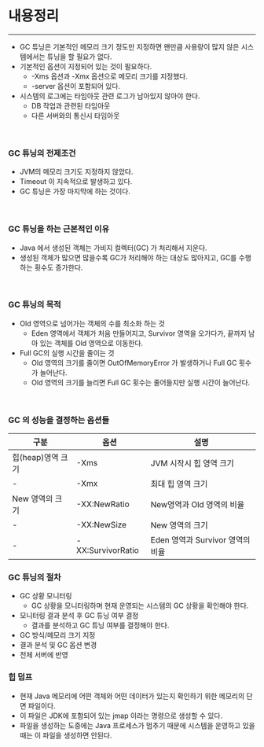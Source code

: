 # 내용정리

---

- GC 튜닝은 기본적인 메모리 크기 정도만 지정하면 왠만큼 사용량이 많지 않은 시스템에서는 튜닝을 할 필요가 없다.
- 기본적인 옵션이 지정되어 있는 것이 필요하다.
  - -Xms 옵션과 -Xmx 옵션으로 메모리 크기를 지정했다.
  - -server 옵션이 포함되어 있다.
- 시스템의 로그에는 타임아웃 관련 로그가 남아있지 않아야 한다.
  - DB 작업과 관련된 타임아웃
  - 다른 서버와의 통신시 타임아웃

<br />

### GC 튜닝의 전제조건
- JVM의 메모리 크기도 지정하지 않았다.
- Timeout 이 지속적으로 발생하고 있다.
- GC 튜닝은 가장 마지막에 하는 것이다.

<br />

### GC 튜닝을 하는 근본적인 이유
- Java 에서 생성된 객체는 가비지 컬렉터(GC) 가 처리해서 지운다.
- 생성된 객체가 많으면 많을수록 GC가 처리해야 하는 대상도 많아지고, GC를 수행하는 횟수도 증가한다.

<br />

### GC 튜닝의 목적
- Old 영역으로 넘어가는 객체의 수를 최소화 하는 것
  - Eden 영역에서 객체가 처음 만들어지고, Survivor 영역을 오가다가, 끝까지 남아 있는 객체를 Old 영역으로 이동한다. 
- Full GC의 실행 시간을 줄이는 것
  - Old 영역의 크기를 줄이면 OutOfMemoryError 가 발생하거나 Full GC 횟수가 늘어난다.
  - Old 영역의 크기를 늘리면 Full GC 횟수는 줄어들지만 실행 시간이 늘어난다.


<br />

### GC 의 성능을 결정하는 옵션들

| 구분           |옵션|설명
|--------------|---|---|
| 힙(heap)영역 크기 |-Xms|JVM 시작시 힙 영역 크기|
| -            |-Xmx|최대 힙 영역 크기|
|New 영역의 크기|-XX:NewRatio|New영역과 Old 영역의 비율|
|-|-XX:NewSize|New 영역의 크기|
|-|-XX:SurvivorRatio|Eden 영역과 Survivor 영역의 비율|


### GC 튜닝의 절차
- GC 상황 모니터링
  - GC 상황을 모니터링하며 현재 운영되는 시스템의 GC 상황을 확인해야 한다.
- 모니터링 결과 분석 후 GC 튜닝 여부 결정
  - 결과를 분석하고 GC 튜닝 여부를 결정해야 한다.
- GC 방식/메모리 크기 지정
- 결과 분석 및 GC 옵션 변경
- 전체 서버에 반영

### 힙 덤프
- 현재 Java 메모리에 어떤 객체와 어떤 데이터가 있는지 확인하기 위한 메모리의 단면 파일이다.
- 이 파일은 JDK에 포함되어 있는 jmap 이라는 명령으로 생성할 수 있다.
- 파일을 생성하는 도중에는 Java 프로세스가 멈추기 때문에 시스템을 운영하고 있을 때는 이 파일을 생성하면 안된다.



